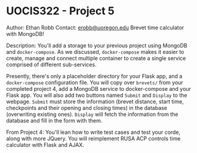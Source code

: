 # UOCIS322 - Project 5 #
Author: Ethan Robb
Contact: erobb@uoregon.edu
Brevet time calculator with MongoDB!

Description: 
You'll add a storage to your previous project using MongoDB and `docker-compose`.
As we discussed, `docker-compose` makes it easier to create, manage and connect multiple container to create a single service comprised of different sub-services.

Presently, there's only a placeholder directory for your Flask app, and a `docker-compose` configuration file. You will copy over `brevets/` from your completed project 4, add a MongoDB service to docker-compose and your Flask app. You will also add two buttons named `Submit` and `Display` to the webpage. `Submit` must store the information (brevet distance, start time, checkpoints and their opening and closing times) in the database (overwriting existing ones). `Display` will fetch the information from the database and fill in the form with them.

From Project 4: 
You'll lean how to write test cases and test your corde, along with more JQuery. You will reimplement RUSA ACP controls time calculator with Flask and AJAX. 


